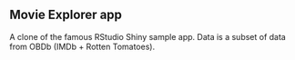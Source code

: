 ## Movie Explorer app

A clone of the famous RStudio Shiny sample app.
Data is a subset of data from OBDb (IMDb + Rotten Tomatoes).
